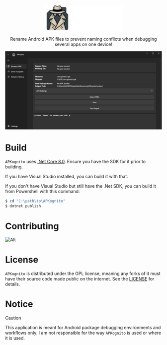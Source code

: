 
<p align="center">
  <picture>
    <source media="(prefers-color-scheme: light)" src="./APKognito/Assets/Logos/light-wide.png">
    <img width="50%" alt="Shows a black logo in light color mode and a white one in dark color mode" src="./APKognito/Assets/Logos/dark-wide.png">
  </picture>
</p>

<p align="center">
Rename Android APK files to prevent naming conflicts when debugging several apps on one device!
</p>

![APKognito example](./gitassets/APKognito%20Example.png)


# Build

`APKognito` uses [.Net Core 8.0](https://dotnet.microsoft.com/en-us/download/dotnet/8.0). Ensure you have the SDK for it prior to building.

If you have Visual Studio installed, you can build it with that.

If you don't have Visual Studio but still have the .Net SDK, you can build it from
Powershell with this command:

```powershell
$ cd "C:\path\to\APKognito"
$ dotnet publish
```

# Contributing

![Alt](https://repobeats.axiom.co/api/embed/845c6a1e7b56de71e80b4a2c5969f7206d1eec8c.svg "Repobeats analytics image")


# License

`APKognito` is distributed under the GPL license, meaning any forks of it must have their source code made public on the internet. See the [LICENSE](./LICENSE.txt) for details.


# Notice
> [!CAUTION]
This application is meant for Android package debugging environments and workflows only. I am not responsible for the way `APKognito` is used or where it is used.